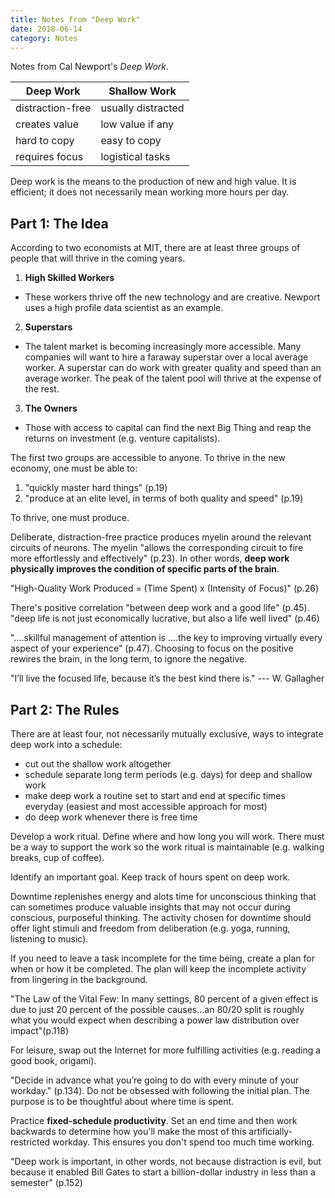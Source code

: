 ```yaml
---
title: Notes from "Deep Work"
date: 2018-06-14
category: Notes
---
```


Notes from Cal Newport's _Deep Work_.

| Deep Work        | Shallow Work       |
| ---------------- | ------------------ |
| distraction-free | usually distracted |
| creates value    | low value if any   |
| hard to copy     | easy to copy       |
| requires focus   | logistical tasks   |

Deep work is the means to the production of new and high value. It is efficient; it does not necessarily mean working more hours per day.

## Part 1: The Idea

According to two economists at MIT, there are at least three groups of people that will thrive in the coming years.

1. **High Skilled Workers**

- These workers thrive off the new technology and are creative. Newport uses a high profile data scientist as an example.

2. **Superstars**

- The talent market is becoming increasingly more accessible. Many companies will want to hire a faraway superstar over a local average worker. A superstar can do work with greater quality and speed than an average worker. The peak of the talent pool will thrive at the expense of the rest.

3. **The Owners**

- Those with access to capital can find the next Big Thing and reap the returns on investment (e.g. venture capitalists).

The first two groups are accessible to anyone. To thrive in the new economy, one must be able to:

1. "quickly master hard things" (p.19)
2. "produce at an elite level, in terms of both quality and speed" (p.19)

To thrive, one must produce.

Deliberate, distraction-free practice produces myelin around the relevant circuits of neurons. The myelin "allows the corresponding circuit to fire more effortlessly and effectively" (p.23). In other words, **deep work physically improves the condition of specific parts of the brain**.

"High-Quality Work Produced = (Time Spent) x (Intensity of Focus)" (p.26)

There's positive correlation "between deep work and a good life" (p.45). "deep life is not just economically lucrative, but also a life well lived" (p.46)

"....skillful management of attention is ....the key to improving virtually every aspect of your experience" (p.47). Choosing to focus on the positive rewires the brain, in the long term, to ignore the negative.

"I’ll live the focused life, because it’s the best kind there is." --- W. Gallagher

## Part 2: The Rules

There are at least four, not necessarily mutually exclusive, ways to integrate deep work into a schedule:

- cut out the shallow work altogether
- schedule separate long term periods (e.g. days) for deep and shallow work
- make deep work a routine set to start and end at specific times everyday (easiest and most accessible approach for most)
- do deep work whenever there is free time

Develop a work ritual. Define where and how long you will work. There must be a way to support the work so the work ritual is maintainable (e.g. walking breaks, cup of coffee).

Identify an important goal. Keep track of hours spent on deep work.

Downtime replenishes energy and alots time for unconscious thinking that can sometimes produce valuable insights that may not occur during conscious, purposeful thinking. The activity chosen for downtime should offer light stimuli and freedom from deliberation (e.g. yoga, running, listening to music).

If you need to leave a task incomplete for the time being, create a plan for when or how it be completed. The plan will keep the incomplete activity from lingering in the background.

"The Law of the Vital Few: In many settings, 80 percent of a given effect is due to just 20 percent of the possible causes...an 80/20 split is roughly what you would expect when describing a power law distribution over impact"(p.118)

For leisure, swap out the Internet for more fulfilling activities (e.g. reading a good book, origami).

"Decide in advance what you’re going to do with every minute of your workday." (p.134). Do not be obsessed with following the initial plan. The purpose is to be thoughtful about where time is spent.

Practice **fixed-schedule productivity**. Set an end time and then work backwards to determine how you'll make the most of this artificially-restricted workday. This ensures you don't spend too much time working.

"Deep work is important, in other words, not because distraction is evil, but because it enabled Bill Gates to start a billion-dollar industry in less than a semester" (p.152)
